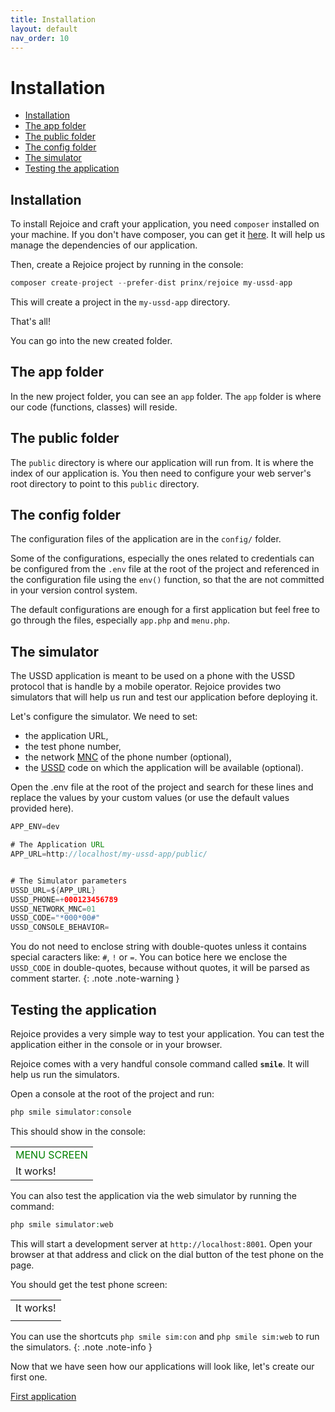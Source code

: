 ```yaml
---
title: Installation
layout: default
nav_order: 10
---
```

<h1>Installation</h1>

- [Installation](#installation)
- [The app folder](#the-app-folder)
- [The public folder](#the-public-folder)
- [The config folder](#the-config-folder)
- [The simulator](#the-simulator)
- [Testing the application](#testing-the-application)

## Installation
To install Rejoice and craft your application, you need `composer` installed on your machine. If you don't have composer, you can get it [here](https://getcomposer.org). It will help us manage the dependencies of our application.

Then, create a Rejoice project by running in the console:

```php
composer create-project --prefer-dist prinx/rejoice my-ussd-app
```
This will create a project in the `my-ussd-app` directory. 

That's all!

You can go into the new created folder.

## The app folder
In the new project folder, you can see an `app` folder. The `app` folder is where our code (functions, classes) will reside.

## The public folder

The `public` directory is where our application will run from. It is where the index of our application is. You then need to configure your web server's root directory to point to this `public` directory.

## The config folder
The configuration files of the application are in the `config/` folder.

Some of the configurations, especially the ones related to credentials can be configured from the `.env` file at the root of the project and referenced in the configuration file using the `env()` function, so that the are not committed in your version control system.

The default configurations are enough for a first application but feel free to go through the files, especially `app.php` and `menu.php`.

## The simulator
The USSD application is meant to be used on a phone with the USSD protocol that is handle by a mobile operator. Rejoice provides two simulators that will help us run and test our application before deploying it.

Let's configure the simulator. We need to set:
- the application URL,
- the test phone number,
- the network [MNC](glossary#mnc) of the phone number (optional),
- the [USSD](glossary#ussd) code on which the application will be available (optional).

Open the .env file at the root of the project and search for these lines and replace the values by your custom values (or use the default values provided here).

```java
APP_ENV=dev

# The Application URL
APP_URL=http://localhost/my-ussd-app/public/


# The Simulator parameters
USSD_URL=${APP_URL}
USSD_PHONE=+000123456789
USSD_NETWORK_MNC=01
USSD_CODE="*000*00#"
USSD_CONSOLE_BEHAVIOR=
```
<!-- If you have configured your web server to point to point to the public directory of the app, you should not specify `/public/` at the end of the `APP_URL` variable.
{: .note .note-info } -->

You do not need to enclose string with double-quotes unless it contains special caracters like: `#`, `!` or `=`. You can botice here we enclose the `USSD_CODE` in double-quotes, because without quotes, it will be parsed as comment starter.
{: .note .note-warning }

## Testing the application
Rejoice provides a very simple way to test your application. You can test the application either in the console or in your browser.

Rejoice comes with a very handful console command called **`smile`**. It will help us run the simulators.

Open a console at the root of the project and run:

```php
php smile simulator:console
```

This should show in the console:
<div class="phone phone-console">
    <table>
        <tr>
            <td style="color:green;">MENU SCREEN</td>
        </tr>
        <tr>
            <td>It works!</td>
        </tr>
    </table>
</div>

You can also test the application via the web simulator by running the command:

```php
php smile simulator:web
```
This will start a development server at `http://localhost:8001`.
Open your browser at that address and click on the dial button of the test phone on the page.

You should get the test phone screen:
<div class="phone">
    <table>
        <tr>
            <td>It works!</td>
        </tr>
        <tr>
            <td></td>
        </tr>
    </table>
</div>

You can use the shortcuts `php smile sim:con` and `php smile sim:web` to run the simulators.
{: .note .note-info }

Now that we have seen how our applications will look like, let's create our first one.

<div class="d-flex flex-justify-end">
<a href="first-application.html" class="btn">First application</a>
</div>